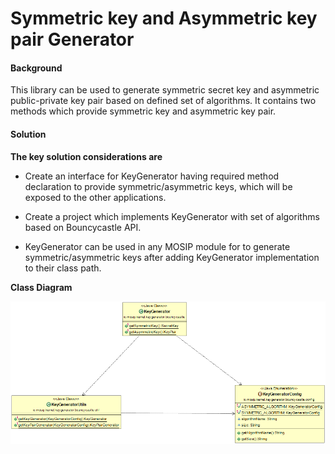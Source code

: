 ﻿# Symmetric key and Asymmetric key pair Generator

#### Background

This library can be used to generate symmetric secret key and asymmetric public-private key pair based on defined set of algorithms. It contains two methods which provide symmetric key and asymmetric key pair.


#### Solution



**The key solution considerations are**


- Create an interface for KeyGenerator having required method declaration to provide symmetric/asymmetric keys, which will be exposed to the other applications.


- Create a project which implements KeyGenerator with set of algorithms based on Bouncycastle API.


- KeyGenerator can be used in any MOSIP module for  to generate symmetric/asymmetric keys after adding KeyGenerator implementation to their class path.



**Class Diagram**



![Class Diagram](_images/kernel-keygenerator-cd.png)

